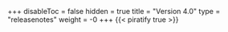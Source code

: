 +++
disableToc = false
hidden = true
title = "Version 4.0"
type = "releasenotes"
weight = -0
+++
{{< piratify true >}}
